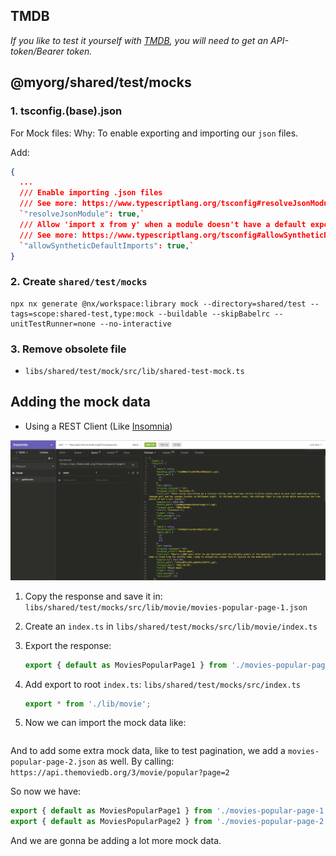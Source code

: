 ## TMDB

_If you like to test it yourself with [TMDB](https://developers.themoviedb.org/3/getting-started/introduction), you will need to get an API-token/Bearer token._

## @myorg/shared/test/mocks

### 1. tsconfig.(base).json

For Mock files:
Why: To enable exporting and importing our `json` files.

Add:

```json
{
  ...
  /// Enable importing .json files
  /// See more: https://www.typescriptlang.org/tsconfig#resolveJsonModule
  `"resolveJsonModule": true,`
  /// Allow 'import x from y' when a module doesn't have a default export.
  /// See more: https://www.typescriptlang.org/tsconfig#allowSyntheticDefaultImports
  `"allowSyntheticDefaultImports": true,`
}
```

### 2. Create `shared/test/mocks`

```
npx nx generate @nx/workspace:library mock --directory=shared/test --tags=scope:shared-test,type:mock --buildable --skipBabelrc --unitTestRunner=none --no-interactive
```

### 3. Remove obsolete file

- `libs/shared/test/mock/src/lib/shared-test-mock.ts`

## Adding the mock data

- Using a REST Client (Like [Insomnia](https://insomnia.rest/))

![GetMovies](./img/insomnia_getmovies.png 'Get movies with insomnia')

1. Copy the response and save it in: `libs/shared/test/mocks/src/lib/movie/movies-popular-page-1.json`
2. Create an `index.ts` in `libs/shared/test/mocks/src/lib/movie/index.ts`
3. Export the response:
   ```ts
   export { default as MoviesPopularPage1 } from './movies-popular-page-1.json';
   ```
4. Add export to root `index.ts`: `libs/shared/test/mocks/src/index.ts`
   ```ts
   export * from './lib/movie';
   ```
5. Now we can import the mock data like:

   ```ts

   ```

And to add some extra mock data, like to test pagination, we add a `movies-popular-page-2.json` as well.
By calling: `https://api.themoviedb.org/3/movie/popular?page=2`

So now we have:

```ts
export { default as MoviesPopularPage1 } from './movies-popular-page-1.json';
export { default as MoviesPopularPage2 } from './movies-popular-page-2.json';
```

And we are gonna be adding a lot more mock data.
